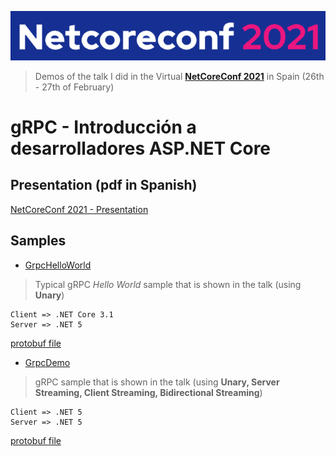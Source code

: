 ![Logo](resources/images/logo.png)

> Demos of the talk I did in the Virtual **[NetCoreConf 2021](https://netcoreconf.com/)** in Spain (26th - 27th of February)


# **gRPC - Introducción a desarrolladores ASP.NET Core**

## **Presentation (pdf in Spanish)**

[NetCoreConf 2021 - Presentation](presentation.pdf)

## **Samples**

* [GrpcHelloWorld](src/GrpcHelloWorld)
 
> Typical gRPC *Hello World* sample that is shown in the talk (using **Unary**)
```
Client => .NET Core 3.1
Server => .NET 5
```

[protobuf file](src/GrpcHelloWorld/GrpcHelloWorldService/Protos/greet.proto)

* [GrpcDemo](src/GrpcDemo)
> gRPC sample that is shown in the talk (using **Unary, Server Streaming, Client Streaming, Bidirectional Streaming**)
```
Client => .NET 5
Server => .NET 5
```

[protobuf file](src/GrpcDemo/GrpcDemoService/Protos/store.proto)
